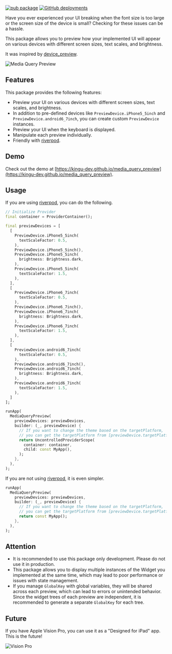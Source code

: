 [![pub package](https://img.shields.io/pub/v/media_query_preview.svg)](https://pub.dartlang.org/packages/media_query_preview)
[![GitHub deployments](https://img.shields.io/github/deployments/kingu-dev/media_query_preview/demo?label=Deploy%20Demo)](https://kingu-dev.github.io/media_query_preview/)

Have you ever experienced your UI breaking when the font size is too large or the screen size of the device is small? Checking for these issues can be a hassle.

This package allows you to preview how your implemented UI will appear on various devices with different screen sizes, text scales, and brightness.

It was inspired by [device_preview](https://pub.dev/packages/device_preview).

![Media Query Preview](https://raw.githubusercontent.com/kingu-dev/media_query_preview/main/screenshots/media_query_preview.gif)

## Features

This package provides the following features:

- Preview your UI on various devices with different screen sizes, text scales, and brightness.
- In addition to pre-defined devices like `PreviewDevice.iPhone5_5inch` and `PreviewDevice.android6_7inch`, you can create custom `PreviewDevice` instances.
- Preview your UI when the keyboard is displayed.
- Manipulate each preview individually.
- Friendly with [riverpod](https://pub.dev/packages/riverpod).

## Demo

Check out the demo at [https://kingu-dev.github.io/media_query_preview](https://kingu-dev.github.io/media_query_preview).

## Usage

If you are using [riverpod](https://pub.dev/packages/riverpod), you can do the following.

```dart
// Initialize Provider
final container = ProviderContainer();

final previewDevices = [
  [
    PreviewDevice.iPhone5_5inch(
      textScaleFactor: 0.5,
    ),
    PreviewDevice.iPhone5_5inch(),
    PreviewDevice.iPhone5_5inch(
      brightness: Brightness.dark,
    ),
    PreviewDevice.iPhone5_5inch(
      textScaleFactor: 1.5,
    ),
  ],
  [
    PreviewDevice.iPhone6_7inch(
      textScaleFactor: 0.5,
    ),
    PreviewDevice.iPhone6_7inch(),
    PreviewDevice.iPhone6_7inch(
      brightness: Brightness.dark,
    ),
    PreviewDevice.iPhone6_7inch(
      textScaleFactor: 1.5,
    ),
  ],
  [
    PreviewDevice.android6_7inch(
      textScaleFactor: 0.5,
    ),
    PreviewDevice.android6_7inch(),
    PreviewDevice.android6_7inch(
      brightness: Brightness.dark,
    ),
    PreviewDevice.android6_7inch(
      textScaleFactor: 1.5,
    ),
  ]
];

runApp(
  MediaQueryPreview(
    previewDevices: previewDevices,
    builder: (_, previewDevice) {
      // If you want to change the theme based on the targetPlatform,
      // you can get the targetPlatform from [previewDevice.targetPlatform].
      return UncontrolledProviderScope(
        container: container,
        child: const MyApp(),
      );
    },
  ),
);
```

If you are not using [riverpod](https://pub.dev/packages/riverpod), it is even simpler.

```dart
runApp(
  MediaQueryPreview(
    previewDevices: previewDevices,
    builder: (_, previewDevice) {
      // If you want to change the theme based on the targetPlatform,
      // you can get the targetPlatform from [previewDevice.targetPlatform].
      return const MyApp();
    },
  ),
);
```

## Attention

- It is recommended to use this package only development. Please do not use it in production.
- This package allows you to display multiple instances of the Widget you implemented at the same time, which may lead to poor performance or issues with state management.
- If you manage `GlobalKey` with global variables, they will be shared across each preview, which can lead to errors or unintended behavior. Since the widget trees of each preview are independent, it is recommended to generate a separate `GlobalKey` for each tree.

## Future

If you have Apple Vision Pro, you can use it as a "Designed for iPad" app. This is the future!

![Vision Pro](https://raw.githubusercontent.com/kingu-dev/media_query_preview/main/screenshots/vision_pro.webp)
